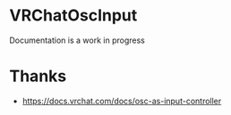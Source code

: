 # VRChatOscInput
 Documentation is a work in progress

# Thanks
- https://docs.vrchat.com/docs/osc-as-input-controller
